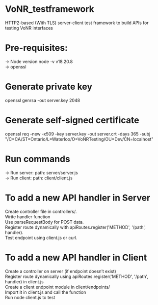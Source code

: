 # VoNR_testframework
 HTTP2-based (With TLS) server-client test framework  to build APIs for testing VoNR interfaces


# Pre-requisites:
-> Node version
  node -v 
  v18.20.8<br>
-> openssl


# Generate private key
openssl genrsa -out server.key 2048

# Generate self-signed certificate
openssl req -new -x509 -key server.key -out server.crt -days 365 -subj "/C=CA/ST=Ontario/L=Waterloo/O=VoNRTesting/OU=Dev/CN=localhost"

# Run commands
-> Run server:
  path: server/server.js<br>
-> Run client:
  path: client/client.js

# To add a new API handler in Server
Create controller file in controllers/.<br>
Write handler function<br>
Use parseRequestBody for POST data.<br>
Register route dynamically with apiRoutes.register('METHOD', '/path', handler).<br>
Test endpoint using client.js or curl.<br>

# To add a new API handler in Client
Create a controller on server (if endpoint doesn’t exist)<br>
Register route dynamically using apiRoutes.register('METHOD', '/path', handler) in client.js<br>
Create a client endpoint module in client/endpoints/<br>
Import it in client.js and call the function<br>
Run node client.js to test<br>
